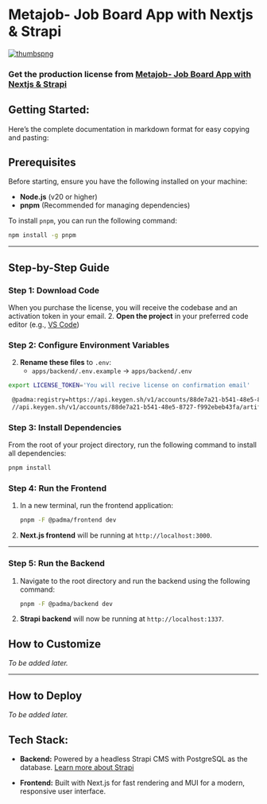 
# Metajob- Job Board App with Nextjs & Strapi

<a href="https://metajob.vercel.app/" target="_blank">
    <img src="https://github.com/user-attachments/assets/bddc9e5b-7f94-4950-b5bc-44c73fccf534" alt="thumbspng" />
</a>

### Get the production license from [Metajob- Job Board App with Nextjs & Strapi](https://jstemplate.net/item/job-board-app-with-nextjs-strapi?utm_source=github&utm_medium=social&utm_campaign=job_board_app)

## **Getting Started:**

Here’s the complete documentation in markdown format for easy copying and pasting:


## Prerequisites
Before starting, ensure you have the following installed on your machine:

- **Node.js** (v20 or higher)
- **pnpm** (Recommended for managing dependencies)


To install `pnpm`, you can run the following command:
```bash
npm install -g pnpm
```

---

## Step-by-Step Guide

### Step 1: Download Code  
When you purchase the license, you will receive the codebase and an activation token in your email.
2. **Open the project** in your preferred code editor (e.g., [VS Code](https://code.visualstudio.com/))

### Step 2: Configure Environment Variables
2. **Rename these files** to `.env`:
   - `apps/backend/.env.example` → `apps/backend/.env`

```bash
export LICENSE_TOKEN='You will recive license on confirmation email'
```
```bash
 @padma:registry=https://api.keygen.sh/v1/accounts/88de7a21-b541-48e5-8727-f992ebeb43fa/artifacts/
 //api.keygen.sh/v1/accounts/88de7a21-b541-48e5-8727-f992ebeb43fa/artifacts/:_authToken=$LICENSE_TOKEN
```

### Step 3: Install Dependencies
From the root of your project directory, run the following command to install all dependencies:
```bash
pnpm install
```


### Step 4: Run the Frontend
1. In a new terminal, run the frontend application:
   ```bash
   pnpm -F @padma/frontend dev
   ```
2. **Next.js frontend** will be running at `http://localhost:3000`.

---
### Step 5: Run the Backend
1. Navigate to the root directory and run the backend using the following command:
   ```bash
   pnpm -F @padma/backend dev
   ```
2. **Strapi backend** will now be running at `http://localhost:1337`.

## How to Customize
*To be added later.*

---

## How to Deploy
*To be added later.*

## **Tech Stack:**

- **Backend:**  Powered by a headless Strapi CMS with PostgreSQL as the database. [Learn more about Strapi](https://strapi.io/documentation)
   
- **Frontend:**  Built with Next.js for fast rendering and MUI for a modern, responsive user interface.

